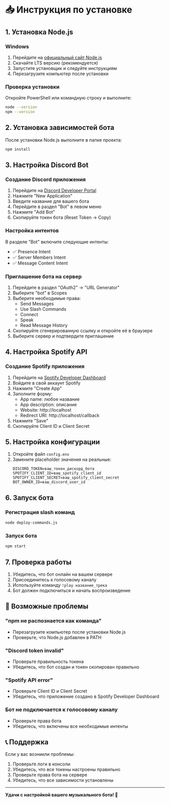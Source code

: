# 📥 Инструкция по установке

## 1. Установка Node.js

### Windows
1. Перейдите на [официальный сайт Node.js](https://nodejs.org/)
2. Скачайте LTS версию (рекомендуется)
3. Запустите установщик и следуйте инструкциям
4. Перезагрузите компьютер после установки

### Проверка установки
Откройте PowerShell или командную строку и выполните:
```bash
node --version
npm --version
```

## 2. Установка зависимостей бота

После установки Node.js выполните в папке проекта:
```bash
npm install
```

## 3. Настройка Discord Bot

### Создание Discord приложения
1. Перейдите на [Discord Developer Portal](https://discord.com/developers/applications)
2. Нажмите "New Application"
3. Введите название для вашего бота
4. Перейдите в раздел "Bot" в левом меню
5. Нажмите "Add Bot"
6. Скопируйте токен бота (Reset Token → Copy)

### Настройка интентов
В разделе "Bot" включите следующие интенты:
- ✅ Presence Intent
- ✅ Server Members Intent  
- ✅ Message Content Intent

### Приглашение бота на сервер
1. Перейдите в раздел "OAuth2" → "URL Generator"
2. Выберите "bot" в Scopes
3. Выберите необходимые права:
   - Send Messages
   - Use Slash Commands
   - Connect
   - Speak
   - Read Message History
4. Скопируйте сгенерированную ссылку и откройте её в браузере
5. Выберите сервер и подтвердите приглашение

## 4. Настройка Spotify API

### Создание Spotify приложения
1. Перейдите на [Spotify Developer Dashboard](https://developer.spotify.com/dashboard)
2. Войдите в свой аккаунт Spotify
3. Нажмите "Create App"
4. Заполните форму:
   - App name: любое название
   - App description: описание
   - Website: http://localhost
   - Redirect URI: http://localhost/callback
5. Нажмите "Save"
6. Скопируйте Client ID и Client Secret

## 5. Настройка конфигурации

1. Откройте файл `config.env`
2. Замените placeholder значения на реальные:
   ```env
   DISCORD_TOKEN=ваш_токен_дискорд_бота
   SPOTIFY_CLIENT_ID=ваш_spotify_client_id
   SPOTIFY_CLIENT_SECRET=ваш_spotify_client_secret
   BOT_OWNER_ID=ваш_discord_user_id
   ```

## 6. Запуск бота

### Регистрация slash команд
```bash
node deploy-commands.js
```

### Запуск бота
```bash
npm start
```

## 7. Проверка работы

1. Убедитесь, что бот онлайн на вашем сервере
2. Присоединитесь к голосовому каналу
3. Используйте команду `!play название_трека`
4. Бот должен подключиться и начать воспроизведение

## 🚨 Возможные проблемы

### "npm не распознается как команда"
- Перезагрузите компьютер после установки Node.js
- Проверьте, что Node.js добавлен в PATH

### "Discord token invalid"
- Проверьте правильность токена
- Убедитесь, что бот создан и токен скопирован правильно

### "Spotify API error"
- Проверьте Client ID и Client Secret
- Убедитесь, что приложение создано в Spotify Developer Dashboard

### Бот не подключается к голосовому каналу
- Проверьте права бота
- Убедитесь, что включены все необходимые интенты

## 📞 Поддержка

Если у вас возникли проблемы:
1. Проверьте логи в консоли
2. Убедитесь, что все токены настроены правильно
3. Проверьте права бота на сервере
4. Убедитесь, что все зависимости установлены

---

**Удачи с настройкой вашего музыкального бота! 🎵**
